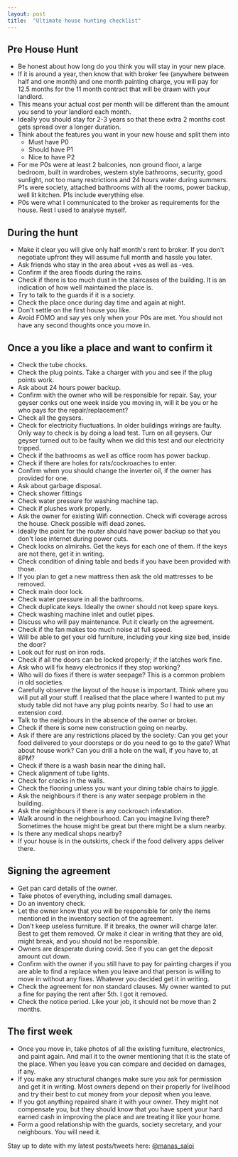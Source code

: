 ```yaml
---
layout: post
title:  "Ultimate house hunting checklist"
---
```


## Pre House Hunt

- Be honest about how long do you think you will stay in your new place.
- If it is around a year, then know that with broker fee (anywhere between half and one month) and one month painting charge, you will pay for 12.5 months for the 11 month contract that will be drawn with your landlord.
- This means your actual cost per month will be different than the amount you send to your landlord each month.
- Ideally you should stay for 2-3 years so that these extra 2 months cost gets spread over a longer duration.
- Think about the features you want in your new house and split them into
  - Must have P0
  - Should have P1
  - Nice to have P2
- For me P0s were at least 2 balconies, non ground floor, a large bedroom, built in wardrobes, western style bathrooms, security, good sunlight, not too many restrictions and 24 hours water during summers. P1s were society, attached bathrooms with all the rooms, power backup, well lit kitchen. P1s include everything else.
- P0s were what I communicated to the broker as requirements for the house. Rest I used to analyse myself.

## During the hunt

- Make it clear you will give only half month's rent to broker. If you don't negotiate upfront they will assume full month and hassle you later.
- Ask friends who stay in the area about +ves as well as -ves.
- Confirm if the area floods during the rains.
- Check if there is too much dust in the staircases of the building. It is an indication of how well maintained the place is.
- Try to talk to the guards if it is a society.
- Check the place once during day time and again at night.
- Don't settle on the first house you like.
- Avoid FOMO and say yes only when your P0s are met. You should not have any second thoughts once you move in.

## Once a you like a place and want to confirm it

- Check the tube chocks.
- Check the plug points. Take a charger with you and see if the plug points work.
- Ask about 24 hours power backup.
- Confirm with the owner who will be responsible for repair. Say, your geyser conks out one week inside you moving in, will it be you or he who pays for the repair/replacement?
- Check all the geysers.
- Check for electricity fluctuations. In older buildings wirings are faulty. Only way to check is by doing a load test. Turn on all geysers. Our geyser turned out to be faulty when we did this test and our electricity tripped.
- Check if the bathrooms as well as office room has power backup.
- Check if there are holes for rats/cockroaches to enter.
- Confirm when you should change the inverter oil, if the owner has provided for one.
- Ask about garbage disposal.
- Check shower fittings
- Check water pressure for washing machine tap.
- Check if plushes work properly.
- Ask the owner for existing Wifi connection. Check wifi coverage across the house. Check possible wifi dead zones.
- Ideally the point for the router should have power backup so that you don't lose internet during power cuts.
- Check locks on almirahs. Get the keys for each one of them. If the keys are not there, get it in writing.
- Check condition of dining table and beds if you have been provided with those.
- If you plan to get a new mattress then ask the old mattresses to be removed.  
- Check main door lock.
- Check water pressure in all the bathrooms.
- Check duplicate keys. Ideally the owner should not keep spare keys.
- Check washing machine inlet and outlet pipes.
- Discuss who will pay maintenance. Put it clearly on the agreement.
- Check if the fan makes too much noise at full speed.
- Will be able to get your old furniture, including your king size bed, inside the door?
- Look out for rust on iron rods.
- Check if all the doors can be locked properly; if the latches work fine.
- Ask who will fix heavy electronics if they stop working?
- Who will do fixes if there is water seepage? This is a common problem in old societies.
- Carefully observe the layout of the house is important. Think where you will put all your stuff. I realised that the place where I wanted to put my study table did not have any plug points nearby. So I had to use an extension cord.
- Talk to the neighbours in the absence of the owner or broker.
- Check if there is some new construction going on nearby.
- Ask if there are any restrictions placed by the society: Can you get your food delivered to your doorsteps or do you need to go to the gate? What about house work? Can you drill a hole on the wall, if you have to, at 8PM?
- Check if there is a wash basin near the dining hall.
- Check alignment of tube lights.
- Check for cracks in the walls.
- Check the flooring unless you want your dining table chairs to jiggle.
- Ask the neighbours if there is any water seepage problem in the building.
- Ask the neighbours if there is any cockroach infestation.
- Walk around in the neighbourhood. Can you imagine living there? Sometimes the house might be great but there might be a slum nearby.
- Is there any medical shops nearby?
- If your house is in the outskirts, check if the food delivery apps deliver there.

## Signing the agreement

- Get pan card details of the owner.
- Take photos of everything, including small damages.
- Do an inventory check.
- Let the owner know that you will be responsible for only the items mentioned in the inventory section of the agreement.
- Don't keep useless furniture. If it breaks, the owner will charge later. Best to get them removed. Or make it clear in writing that they are old, might break, and you should not be responsible.
- Owners are desperate during covid. See if you can get the deposit amount cut down.
- Confirm with the owner if you still have to pay for painting charges if you are able to find a replace when you leave and that person is willing to move in without any fixes. Whatever you decided get it in writing.
- Check the agreement for non standard clauses. My owner wanted to put a fine for paying the rent after 5th. I got it removed.
- Check the notice period. Like your job, it should not be move than 2 months.


## The first week
- Once you move in, take photos of all the existing furniture, electronics, and paint again. And mail it to the owner mentioning that it is the state of the place. When you leave you can compare and decided on damages, if any.
- If you make any structural changes make sure you ask for permission and get it in writing. Most owners depend on their properly for livelihood and try their best to cut money from your deposit when you leave.
- If you got anything repaired share it with your owner. They might not compensate you, but they should know that you have spent your hard earned cash in improving the place and are treating it like your home.
- Form a good relationship with the guards, society secretary, and your neighbours. You will need it.


Stay up to date with my latest posts/tweets here: [@manas_saloi](http://twitter.com/manas_saloi)
